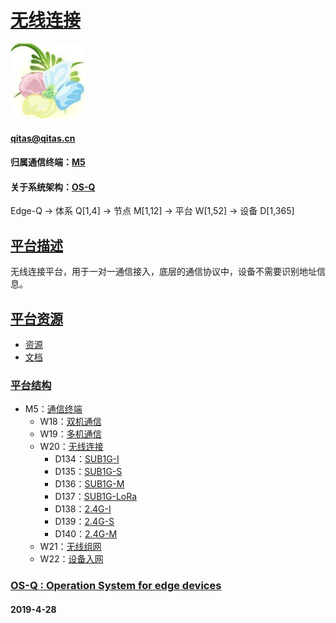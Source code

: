 ﻿# [无线连接](https://github.com/OS-Q/W20) 
[![sites](OS-Q/OS-Q.png)](http://www.OS-Q.com)
####  qitas@qitas.cn
#### 归属通信终端：[M5](https://github.com/OS-Q/M5)
#### 关于系统架构：[OS-Q](https://github.com/OS-Q/OS-Q)
Edge-Q -> 体系 Q[1,4] -> 节点 M[1,12] -> 平台 W[1,52] -> 设备 D[1,365]

## [平台描述](https://github.com/OS-Q/W20/wiki) 

无线连接平台，用于一对一通信接入，底层的通信协议中，设备不需要识别地址信息。

## [平台资源](https://github.com/OS-Q/W20) 

- [资源](src/)
- [文档](docs/)

### [平台结构](https://github.com/OS-Q/W20) 

* M5：[通信终端](https://github.com/OS-Q/M5)
	* W18：[双机通信](https://github.com/OS-Q/W18)
	* W19：[多机通信](https://github.com/OS-Q/W19)
	* W20：[无线连接](https://github.com/OS-Q/W20)
		* D134：[SUB1G-I](https://github.com/OS-Q/D134)
		* D135：[SUB1G-S](https://github.com/OS-Q/D135)
		* D136：[SUB1G-M](https://github.com/OS-Q/D136)
		* D137：[SUB1G-LoRa](https://github.com/OS-Q/D137)
		* D138：[2.4G-I](https://github.com/OS-Q/D138)
		* D139：[2.4G-S](https://github.com/OS-Q/D139)
		* D140：[2.4G-M](https://github.com/OS-Q/D140)
	* W21：[无线组网](https://github.com/OS-Q/W21)
	* W22：[设备入网](https://github.com/OS-Q/W22)

### [OS-Q : Operation System for edge devices](http://www.OS-Q.com/Edge/W20)
####  2019-4-28 




